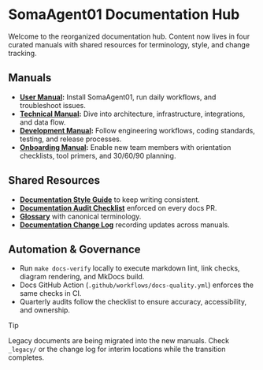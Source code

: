 # SomaAgent01 Documentation Hub

Welcome to the reorganized documentation hub. Content now lives in four curated manuals with shared resources for terminology, style, and change tracking.

## Manuals

- **[User Manual](user-manual/index.md):** Install SomaAgent01, run daily workflows, and troubleshoot issues.
- **[Technical Manual](technical-manual/index.md):** Dive into architecture, infrastructure, integrations, and data flow.
- **[Development Manual](development-manual/index.md):** Follow engineering workflows, coding standards, testing, and release processes.
- **[Onboarding Manual](onboarding-manual/index.md):** Enable new team members with orientation checklists, tool primers, and 30/60/90 planning.

## Shared Resources

- **[Documentation Style Guide](style-guide.md)** to keep writing consistent.
- **[Documentation Audit Checklist](documentation-audit-checklist.md)** enforced on every docs PR.
- **[Glossary](glossary.md)** with canonical terminology.
- **[Documentation Change Log](changelog.md)** recording updates across manuals.

## Automation & Governance

- Run `make docs-verify` locally to execute markdown lint, link checks, diagram rendering, and MkDocs build.
- Docs GitHub Action (`.github/workflows/docs-quality.yml`) enforces the same checks in CI.
- Quarterly audits follow the checklist to ensure accuracy, accessibility, and ownership.

> [!TIP]
> Legacy documents are being migrated into the new manuals. Check `_legacy/` or the change log for interim locations while the transition completes.
